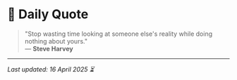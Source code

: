 # 📜 Daily Quote

> "Stop wasting time looking at someone else's reality while doing nothing about yours."  
> — **Steve Harvey**

---

_Last updated: 16 April 2025 ⏳_
